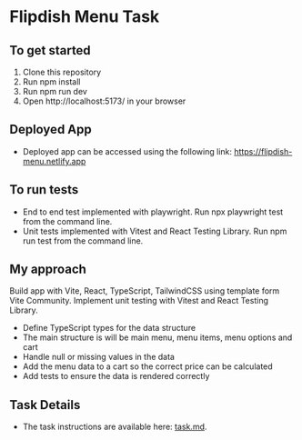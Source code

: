 # Flipdish Menu Task

## To get started
1. Clone this repository
2. Run npm install
3. Run npm run dev
4. Open http://localhost:5173/ in your browser

## Deployed App
* Deployed app can be accessed using the following link:
https://flipdish-menu.netlify.app

## To run tests
* End to end test implemented with playwright. Run npx playwright test from the command line.
* Unit tests implemented with Vitest and React Testing Library. Run npm run test from the command line.

## My approach
Build app with Vite, React, TypeScript, TailwindCSS using template form Vite Community.
Implement unit testing with Vitest and React Testing Library.

* Define TypeScript types for the data structure
* The main structure is will be main menu, menu items, menu options and cart
* Handle null or missing values in the data
* Add the menu data to a cart so the correct price can be calculated
* Add tests to ensure the data is rendered correctly

## Task Details

* The task instructions are available here: [task.md](./task.md).
